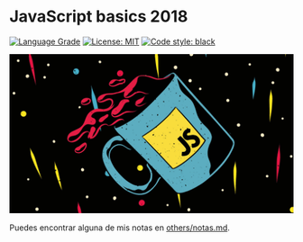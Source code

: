 # JavaScript basics 2018

<p>

[![Language Grade](https://img.shields.io/lgtm/grade/javascript/g/UltiRequiem/js-fundamentals-2018.svg?logo=lgtm&logoWidth=18)](https://lgtm.com/projects/g/UltiRequiem/js-fundamentals-2018/context:javascript)
<a href="https://github.com/UltiRequiem/js-fundamentals-2018/blob/main/LICENSE"><img alt="License: MIT" src="https://black.readthedocs.io/en/stable/_static/license.svg"></a>
<a href="https://github.com/UltiRequiem/js-fundamentals-2018"><img alt="Code style: black" src="https://img.shields.io/tokei/lines/github.com/UltiRequiem/js-fundamentals-2018?color=blue&label=Total%20Lines"></a>

</p>

![JS Image](./others/jsimage.jpeg)

Puedes encontrar alguna de mis notas en [others/notas.md](./others/notas.md).
